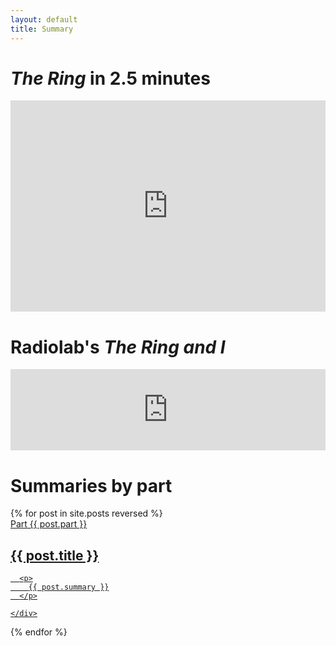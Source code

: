 ```yaml
---
layout: default
title: Summary
---
```


# *The Ring* in 2.5 minutes

<iframe src="https://youtube.com/embed/AgzZ_nLOJJE?showinfo=0&rel=0&iv_load_policy=3" frameborder="0" style="width:100%; height:338px" allowfullscreen></iframe>

# Radiolab's *The Ring and I*

<iframe width="100%" height="130" frameborder="0" scrolling="no" src="https://www.wnyc.org/widgets/ondemand_player/radiolab/#file=%2Faudio%2Fxspf%2F91750%2F"></iframe>

# Summaries by part

<div class="catalogue">
  {% for post in site.posts reversed %}
  <a href="{{ post.url | prepend: site.baseurl }}" class="catalogue-item">
    <div>
      <div class="subtitle">Part {{ post.part }}</div>
      <h2 class="catalogue-title">{{ post.title }}</h2>
      <div class="catalogue-line"></div>

      <p>
        {{ post.summary }}
      </p>

    </div>
  </a>
  {% endfor %}
</div>